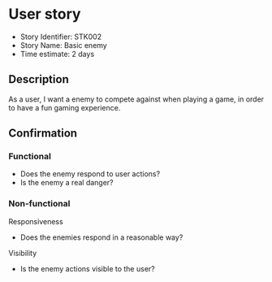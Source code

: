 # User story 

* Story Identifier: STK002
* Story Name: Basic enemy
* Time estimate: 2 days

## Description 

As a user, I want a enemy to compete against when playing a game, in order to have a fun gaming experience. 


## Confirmation

### Functional

- Does the enemy respond to user actions?
- Is the enemy a real danger?

### Non-functional

Responsiveness
- Does the enemies respond in a reasonable way?

Visibility
- Is the enemy actions visible to the user?

